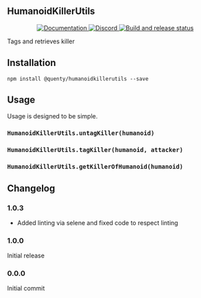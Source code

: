 ## HumanoidKillerUtils
<div align="center">
  <a href="http://quenty.github.io/api/">
    <img src="https://img.shields.io/badge/docs-website-green.svg" alt="Documentation" />
  </a>
  <a href="https://discord.gg/mhtGUS8">
    <img src="https://img.shields.io/badge/discord-nevermore-blue.svg" alt="Discord" />
  </a>
  <a href="https://github.com/Quenty/NevermoreEngine/actions">
    <img src="https://github.com/Quenty/NevermoreEngine/actions/workflows/build.yml/badge.svg" alt="Build and release status" />
  </a>
</div>

Tags and retrieves killer

## Installation
```
npm install @quenty/humanoidkillerutils --save
```

## Usage
Usage is designed to be simple.

### `HumanoidKillerUtils.untagKiller(humanoid)`

### `HumanoidKillerUtils.tagKiller(humanoid, attacker)`

### `HumanoidKillerUtils.getKillerOfHumanoid(humanoid)`


## Changelog

### 1.0.3
- Added linting via selene and fixed code to respect linting

### 1.0.0
Initial release

### 0.0.0
Initial commit
